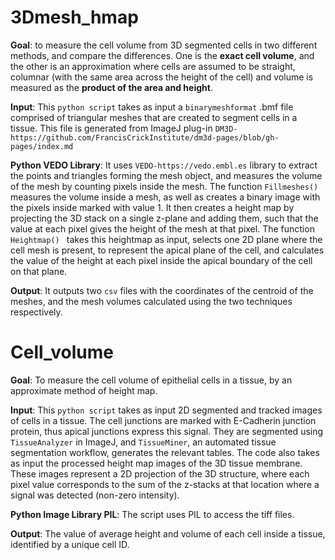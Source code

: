 # 3Dmesh_hmap 
**Goal**: to measure the cell volume from 3D segmented cells in two different methods, and compare the differences. One is the **exact cell volume**, and the other is an approximation where cells are assumed to be straight, columnar (with the same area across the height of the cell) and volume is measured as the **product of the area and height**.


**Input**: This `python script` takes as input a `binarymeshformat` .bmf file comprised of triangular meshes that are created to segment cells in a tissue. This file is generated from ImageJ plug-in  `DM3D-https://github.com/FrancisCrickInstitute/dm3d-pages/blob/gh-pages/index.md` 

**Python VEDO Library**: It uses `VEDO-https://vedo.embl.es` library to extract the points and triangles forming the mesh object, and measures the volume of the mesh by counting pixels inside the mesh. The function `Fillmeshes()` measures the volume inside a mesh, as well as creates a binary image with the pixels inside marked with value 1. It then creates a height map by projecting the 3D stack on a single z-plane and adding them, such that the value at each pixel gives the height of the mesh at that pixel. The function  `Heightmap() ` takes this heightmap as input, selects one 2D plane where the cell mesh is present, to represent the apical plane of the cell, and calculates the value of the height at each pixel inside the apical boundary of the cell on that plane.

**Output**: It outputs two `csv` files with the coordinates of the centroid of the meshes, and the mesh volumes calculated using the two techniques respectively.


# Cell_volume

**Goal**: To measure the cell volume of epithelial cells in a tissue, by an approximate method of height map.

**Input**: This `python script` takes as input 2D segmented and tracked images of cells in a tissue. The cell junctions are marked with E-Cadherin junction protein, thus apical junctions express this signal. They are segmented using `TissueAnalyzer` in ImageJ, and `TissueMiner`, an automated tissue segmentation workflow, generates the relevant tables. The code also takes as input the processed height map images of the 3D tissue membrane. These images represent a 2D projection of the 3D structure, where each pixel value corresponds to the sum of the z-stacks at that location where a signal was detected (non-zero intensity).

**Python Image Library PIL**: The script uses PIL to access the tiff files. 


**Output**: The value of average height and volume of each cell inside a tissue, identified by a unique cell ID.
